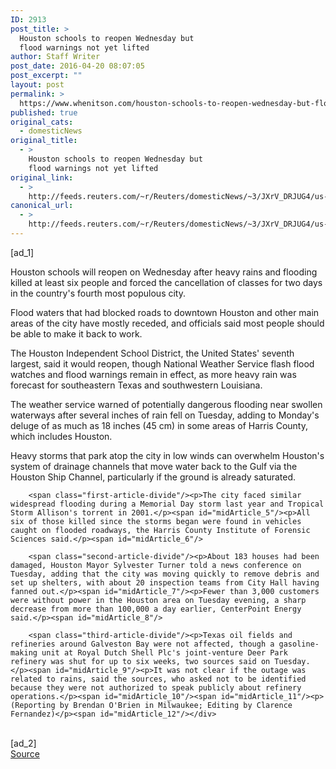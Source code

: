 ```yaml
---
ID: 2913
post_title: >
  Houston schools to reopen Wednesday but
  flood warnings not yet lifted
author: Staff Writer
post_date: 2016-04-20 08:07:05
post_excerpt: ""
layout: post
permalink: >
  https://www.whenitson.com/houston-schools-to-reopen-wednesday-but-flood-warnings-not-yet-lifted/
published: true
original_cats:
  - domesticNews
original_title:
  - >
    Houston schools to reopen Wednesday but
    flood warnings not yet lifted
original_link:
  - >
    http://feeds.reuters.com/~r/Reuters/domesticNews/~3/JXrV_DRJUG4/us-usa-floods-idUSKCN0XH0EW
canonical_url:
  - >
    http://feeds.reuters.com/~r/Reuters/domesticNews/~3/JXrV_DRJUG4/us-usa-floods-idUSKCN0XH0EW
---
```

 [ad_1]
<br><div id="articleText">
<span id="midArticle_start"/>

<span class="focusParagraph" readability="3"><p><span class="articleLocatio&lt;/span&gt;n">Houston schools will reopen on Wednesday after heavy rains and flooding killed at least six people and forced the cancellation of classes for two days in the country's fourth most populous city.</span></p></span><span id="midArticle_0"/><p>Flood waters that had blocked roads to downtown Houston and other main areas of the city have mostly receded, and officials said most people should be able to make it back to work.</p><span id="midArticle_1"/><p>The Houston Independent School District, the United States' seventh largest, said it would reopen, though National Weather Service flash flood watches and flood warnings remain in effect, as more heavy rain was forecast for southeastern Texas and southwestern Louisiana.</p><span id="midArticle_2"/><p>The weather service warned of potentially dangerous flooding near swollen waterways after several inches of rain fell on Tuesday, adding to Monday's deluge of as much as 18 inches (45 cm) in some areas of Harris County, which includes Houston.</p><span id="midArticle_3"/><p>Heavy storms that park atop the city in low winds can overwhelm Houston's system of drainage channels that move water back to the Gulf via the Houston Ship Channel, particularly if the ground is already saturated.</p><span id="midArticle_4"/>
        
        <span class="first-article-divide"/><p>The city faced similar widespread flooding during a Memorial Day storm last year and Tropical Storm Allison's torrent in 2001.</p><span id="midArticle_5"/><p>All six of those killed since the storms began were found in vehicles caught on flooded roadways, the Harris County Institute of Forensic Sciences said.</p><span id="midArticle_6"/>
        
        <span class="second-article-divide"/><p>About 183 houses had been damaged, Houston Mayor Sylvester Turner told a news conference on Tuesday, adding that the city was moving quickly to remove debris and set up shelters, with about 20 inspection teams from City Hall having fanned out.</p><span id="midArticle_7"/><p>Fewer than 3,000 customers were without power in the Houston area on Tuesday evening, a sharp decrease from more than 100,000 a day earlier, CenterPoint Energy said.</p><span id="midArticle_8"/>
        
        <span class="third-article-divide"/><p>Texas oil fields and refineries around Galveston Bay were not affected, though a gasoline-making unit at Royal Dutch Shell Plc's joint-venture Deer Park refinery was shut for up to six weeks, two sources said on Tuesday.</p><span id="midArticle_9"/><p>It was not clear if the outage was related to rains, said the sources, who asked not to be identified because they were not authorized to speak publicly about refinery operations.</p><span id="midArticle_10"/><span id="midArticle_11"/><p> (Reporting by Brendan O'Brien in Milwaukee; Editing by Clarence Fernandez)</p><span id="midArticle_12"/></div>
<br>[ad_2]
<br><a href="http://feeds.reuters.com/~r/Reuters/domesticNews/~3/JXrV_DRJUG4/us-usa-floods-idUSKCN0XH0EW">Source </a>